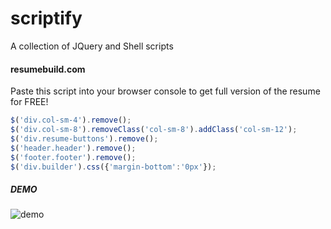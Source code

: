 # scriptify
A collection of JQuery and Shell scripts

#### resumebuild.com
Paste this script into your browser console to get full version of the resume for FREE!

```javascript
$('div.col-sm-4').remove();
$('div.col-sm-8').removeClass('col-sm-8').addClass('col-sm-12');
$('div.resume-buttons').remove();
$('header.header').remove();
$('footer.footer').remove();
$('div.builder').css({'margin-bottom':'0px'});
```

##### DEMO
![demo](resumebuild.com_demo.gif)
